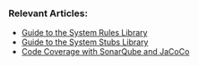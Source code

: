 ### Relevant Articles:

- [Guide to the System Rules Library](https://www.baeldung.com/java-system-rules-junit)
- [Guide to the System Stubs Library](https://www.baeldung.com/java-system-stubs)
- [Code Coverage with SonarQube and JaCoCo](https://www.baeldung.com/sonarqube-jacoco-code-coverage)
